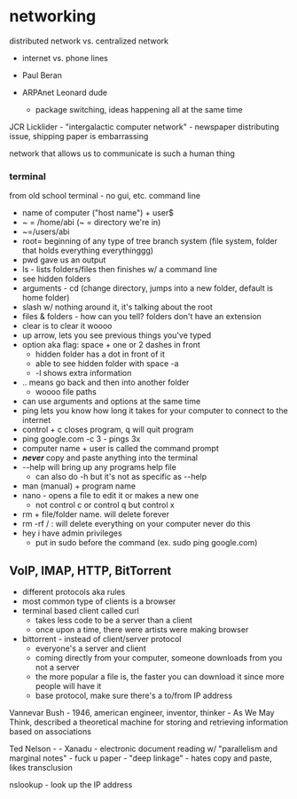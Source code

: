# **networking**

distributed network vs. centralized network
- internet vs. phone lines

- Paul Beran
- ARPAnet Leonard dude
    - package switching, ideas happening all at the same time

JCR Licklider - "intergalactic computer network"
    - newspaper distributing issue, shipping paper is embarrassing

network that allows us to communicate is such a human thing

### terminal
from old school terminal - no gui, etc. command line
- name of computer ("host name") + user$
- ~ = /home/abi    (~ = directory we're in)
- ~=/users/abi
- root= beginning of any type of tree branch system (file system, folder that holds everything everythinggg)
- pwd gave us an output
- ls - lists folders/files then finishes w/ a command line
- see hidden folders
- arguments - cd (change directory, jumps into a new folder, default is home folder)
- slash w/ nothing around it, it's talking about the root
- files & folders - how can you tell? folders don't have an extension
- clear is to clear it woooo
- up arrow, lets you see previous things you've typed
- option aka flag: space + one or 2 dashes in front
    - hidden folder has a dot in front of it
    - able to see hidden folder with space -a
    - -l shows extra information
- .. means go back and then into another folder
    - woooo file paths
- can use arguments and options at the same time
- ping lets you know how long it takes for your computer to connect to the internet
- control + c closes program, q will quit program
- ping google.com -c 3 - pings 3x
- computer name + user is called the command prompt
- ***never*** copy and paste anything into the terminal
- --help will bring up any programs help file
    - can also do -h but it's not as specific as --help
- man (manual) + program name
- nano - opens a file to edit it or makes a new one
    - not control c or control q but control x
- rm + file/folder name. will delete forever
- rm -rf / : will delete everything on your computer never do this
- hey i have admin privileges
    - put in sudo before the command (ex. sudo ping google.com)


## VoIP, IMAP, HTTP, BitTorrent
- different protocols aka rules
- most common type of clients is a browser
- terminal based client called curl
    - takes less code to be a server than a client
    - once upon a time, there were artists were making browser
- bittorrent - instead of client/server protocol
    - everyone's a server and client
    - coming directly from your computer, someone downloads from you not a server
    - the more popular a file is, the faster you can download it since more people will have it
    - base protocol, make sure there's a to/from IP address


Vannevar Bush - 1946, american engineer, inventor, thinker
    - As We May Think, described a theoretical machine for storing and retrieving information based on associations

Ted Nelson -
    - Xanadu
    - electronic document reading w/ "parallelism and marginal notes"
    - fuck u paper
    - "deep linkage"
    - hates copy and paste, likes transclusion

nslookup
    - look up the IP address
